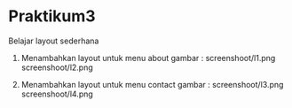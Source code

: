 # Praktikum3
Belajar layout sederhana
1. Menambahkan layout untuk menu about
gambar : screenshoot/l1.png
		screenshoot/l2.png
		
2. Menambahkan layout untuk menu contact
gambar : screenshoot/l3.png
		screenshoot/l4.png
